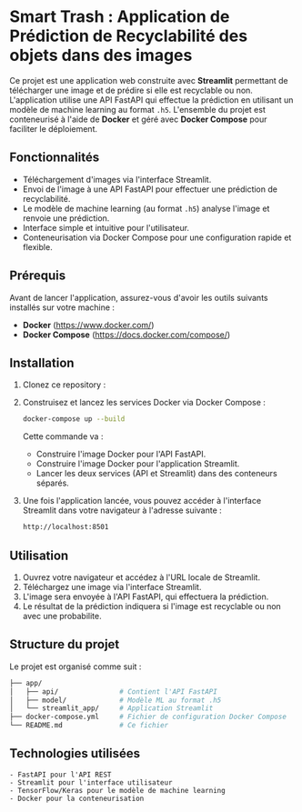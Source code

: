 # Smart Trash : Application de Prédiction de Recyclabilité des objets dans des images

Ce projet est une application web construite avec **Streamlit** permettant de télécharger une image et de prédire si elle est recyclable ou non. L'application utilise une API FastAPI qui effectue la prédiction en utilisant un modèle de machine learning au format `.h5`. L'ensemble du projet est conteneurisé à l'aide de **Docker** et géré avec **Docker Compose** pour faciliter le déploiement.

## Fonctionnalités

- Téléchargement d'images via l'interface Streamlit.
- Envoi de l'image à une API FastAPI pour effectuer une prédiction de recyclabilité.
- Le modèle de machine learning (au format `.h5`) analyse l'image et renvoie une prédiction.
- Interface simple et intuitive pour l'utilisateur.
- Conteneurisation via Docker Compose pour une configuration rapide et flexible.

## Prérequis

Avant de lancer l'application, assurez-vous d'avoir les outils suivants installés sur votre machine :

- **Docker** (https://www.docker.com/)
- **Docker Compose** (https://docs.docker.com/compose/)

## Installation

1. Clonez ce repository :
2. Construisez et lancez les services Docker via Docker Compose :
   ```bash
   docker-compose up --build
   ```
   
   Cette commande va :

    - Construire l'image Docker pour l'API FastAPI.
    - Construire l'image Docker pour l'application Streamlit.
    - Lancer les deux services (API et Streamlit) dans des conteneurs séparés.
      
3. Une fois l'application lancée, vous pouvez accéder à l'interface Streamlit dans votre navigateur à l'adresse suivante :
   ```bash
   http://localhost:8501
   ```

## Utilisation

1. Ouvrez votre navigateur et accédez à l'URL locale de Streamlit.
2. Téléchargez une image via l'interface Streamlit.
3. L'image sera envoyée à l'API FastAPI, qui effectuera la prédiction.
4. Le résultat de la prédiction indiquera si l'image est recyclable ou non avec une probabilite.

## Structure du projet

Le projet est organisé comme suit :
   ```bash
   ├── app/
   │   ├── api/               # Contient l'API FastAPI
   │   ├── model/             # Modèle ML au format .h5
   │   └── streamlit_app/     # Application Streamlit
   ├── docker-compose.yml     # Fichier de configuration Docker Compose
   └── README.md              # Ce fichier
   ```

## Technologies utilisées

    - FastAPI pour l'API REST
    - Streamlit pour l'interface utilisateur
    - TensorFlow/Keras pour le modèle de machine learning
    - Docker pour la conteneurisation



